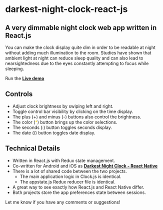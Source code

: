 # darkest-night-clock-react-js

## A very dimmable night clock web app written in React.js

You can make the clock display quite dim in order to be readable
at night without adding much illumination to the room.
Studies have shown that ambient light at night can reduce
sleep quality and can also lead to nearsightedness due to
the eyes constantly attempting to focus while sleeping.

Run the __[Live demo](https://johngorman.io/darkest-night-clock/run)__

## Controls

- Adjust clock brightness by swiping left and right.
- Toggle control bar visibility by clicking on the time display.
- The plus (+) and minus (-) buttons also control the brightness.
- The color (<span style="color: gold">*</span>) button
  brings up the color selections.
- The seconds (:) button toggles seconds display.
- The date (/) button toggles date display.

## Technical Details

- Written in React.js with Redux state management.
- Co-written for Android and iOS as
  __[Darkest Night Clock - React Native](https://github.com/jgorman/darkest-night-clock-react-native)__
- There is a lot of shared code between the two projects.
  - The main application logic in Clock.js is identical.
  - The appstate.js Redux reducer file is identical.
- A great way to see exactly how React.js and React Native differ.
- Both projects store the app preferences state between sessions.

Let me know if you have any comments or suggestions!
